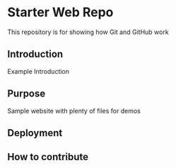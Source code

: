 # Starter Web Repo

This repository is for showing how Git and GitHub work

## Introduction

Example Introduction

## Purpose

Sample website with plenty of files for demos

## Deployment

## How to contribute